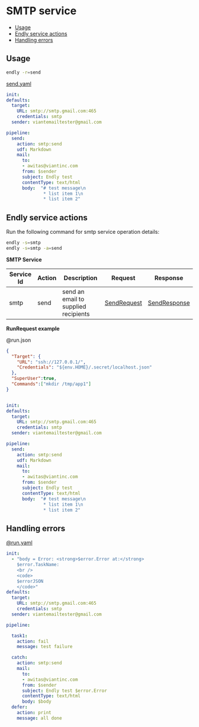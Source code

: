 # SMTP service

- [Usage](#usage)
- [Endly service actions](#endly)
- [Handling errors](#errors)

## Usage

```bash
endly -r=send
```

[send.yaml](test/send.yaml)

```yaml
init:
defaults:
  target:
    URL: smtp://smtp.gmail.com:465
    credentials: smtp
  sender: viantemailtester@gmail.com

pipeline:
  send:
    action: smtp:send
    udf: Markdown
    mail:
      to:
      - awitas@viantinc.com
      from: $sender
      subject: Endly test
      contentType: text/html
      body:  "# test message\n
              * list item 1\n
              * list item 2"

```




<a name="endly"></a>
## Endly service actions

Run the following command for smtp service operation details:

```bash
endly -s=smtp 
endly -s=smtp -a=send
```


**SMTP Service**

| Service Id | Action | Description | Request | Response |
| --- | --- | --- | --- | --- | 
| smtp | send | send an email to supplied recipients | [SendRequest](contract.go#L10) | [SendResponse](contract.go#L17) | 

**RunRequest example**


@run.json

```json
{
  "Target": {
    "URL": "ssh://127.0.0.1/",
    "Credentials": "${env.HOME}/.secret/localhost.json"
  },
  "SuperUser":true,
  "Commands":["mkdir /tmp/app1"]
}
```



```run.yaml

init:
defaults:
  target:
    URL: smtp://smtp.gmail.com:465
    credentials: smtp
  sender: viantemailtester@gmail.com

pipeline:
  send:
    action: smtp:send
    udf: Markdown
    mail:
      to:
      - awitas@viantinc.com
      from: $sender
      subject: Endly test
      contentType: text/html
      body:  "# test message\n
              * list item 1\n
              * list item 2"

```


<a name="errors"> </a>
## Handling errors


[@run.yaml](test/send_err.yaml)
```yaml
init:
  - "body = Error: <strong>$error.Error at:</strong>
    $error.TaskName:
    <br />
    <code>
    $errorJSON
    </code>"
defaults:
  target:
    URL: smtp://smtp.gmail.com:465
    credentials: smtp
  sender: viantemailtester@gmail.com

pipeline:

  task1:
    action: fail
    message: test failure

  catch:
    action: smtp:send
    mail:
      to:
      - awitas@viantinc.com
      from: $sender
      subject: Endly test $error.Error
      contentType: text/html
      body: $body
  defer:
    action: print
    message: all done
```